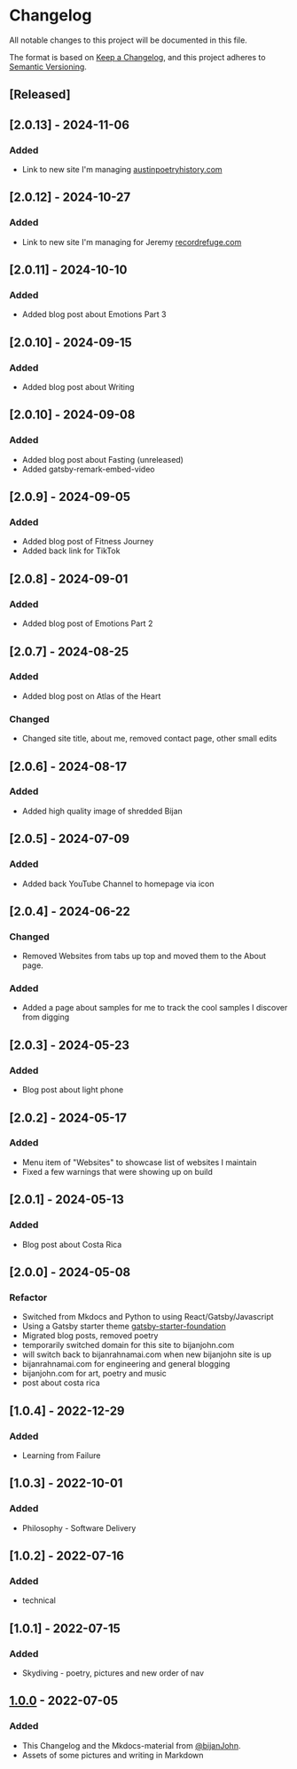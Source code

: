 # Changelog
All notable changes to this project will be documented in this file.

The format is based on [Keep a Changelog](https://keepachangelog.com/en/1.0.0/),
and this project adheres to [Semantic Versioning](https://semver.org/spec/v2.0.0.html).

## [Released]

## [2.0.13] - 2024-11-06
### Added
- Link to new site I'm managing [austinpoetryhistory.com](https://austinpoetryhistory.com/)

## [2.0.12] - 2024-10-27
### Added
- Link to new site I'm managing for Jeremy [recordrefuge.com](https://recordrefuge.com/)

## [2.0.11] - 2024-10-10
### Added
- Added blog post about Emotions Part 3

## [2.0.10] - 2024-09-15
### Added
- Added blog post about Writing

## [2.0.10] - 2024-09-08
### Added
- Added blog post about Fasting (unreleased)
- Added gatsby-remark-embed-video

## [2.0.9] - 2024-09-05
### Added
- Added blog post of Fitness Journey
- Added back link for TikTok

## [2.0.8] - 2024-09-01
### Added
- Added blog post of Emotions Part 2

## [2.0.7] - 2024-08-25
### Added
- Added blog post on Atlas of the Heart
### Changed
- Changed site title, about me, removed contact page, other small edits

## [2.0.6] - 2024-08-17
### Added
- Added high quality image of shredded Bijan

## [2.0.5] - 2024-07-09
### Added
- Added back YouTube Channel to homepage via icon

## [2.0.4] - 2024-06-22
### Changed
- Removed Websites from tabs up top and moved them to the About page.

### Added
- Added a page about samples for me to track the cool samples I discover from digging

## [2.0.3] - 2024-05-23
### Added
- Blog post about light phone

## [2.0.2] - 2024-05-17
### Added
- Menu item of "Websites" to showcase list of websites I maintain
- Fixed a few warnings that were showing up on build

## [2.0.1] - 2024-05-13
### Added
- Blog post about Costa Rica

## [2.0.0] - 2024-05-08
### Refactor
- Switched from Mkdocs and Python to using React/Gatsby/Javascript
- Using a Gatsby starter theme [gatsby-starter-foundation](https://github.com/stackrole/gatsby-starter-foundation)
- Migrated blog posts, removed poetry
- temporarily switched domain for this site to bijanjohn.com
- will switch back to bijanrahnamai.com when new bijanjohn site is up
- bijanrahnamai.com for engineering and general blogging
- bijanjohn.com for art, poetry and music
- post about costa rica

## [1.0.4] - 2022-12-29
### Added
- Learning from Failure


## [1.0.3] - 2022-10-01
### Added
- Philosophy - Software Delivery

## [1.0.2] - 2022-07-16
### Added

- technical

## [1.0.1] - 2022-07-15
### Added
- Skydiving - poetry, pictures and new order of nav

## [1.0.0] - 2022-07-05
### Added
- This Changelog and the Mkdocs-material from [@bijanJohn](https://github.com/bijanJohn).
- Assets of some pictures and writing in Markdown

[1.0.0]: https://github.com/BijanJohn/keep-a-changelog/compare/v0.3.0...v1.0.0
